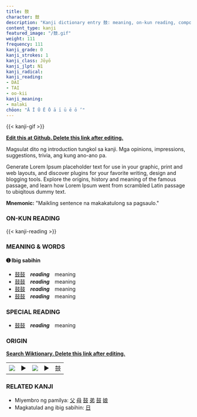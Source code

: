 ```yaml
---
title: 鼓
character: 鼓
description: "Kanji dictionary entry 鼓: meaning, on-kun reading, compounds, origin, related kanji"
content_type: kanji
featured_image: "/鼓.gif"
weight: 111
frequency: 111
kanji_grade: 0
kanji_strokes: 1
kanji_class: Jōyō
kanji_jlpt: N1
kanji_radical: 
kanji_reading: 
- DAI
- TAI
- oo-kii
kanji_meaning:
- malaki
chōon: "Ā Ī Ū Ē Ō ā ī ū ē ō ’"
---
```

[//]: # (Don't edit the line below. Kanji animated GIF code is automatically generated.)
{{< kanji-gif >}}

[//]: # (Edit below this line.)

**[Edit this at Github. Delete this link after editing.](https://github.com/tim0g/tim/tree/main/content/kanji/鼓/index.md)**

Magsulat dito ng introduction tungkol sa kanji. Mga opinions, impressions, suggestions, trivia, ang kung ano-ano pa.

Generate Lorem Ipsum placeholder text for use in your graphic, print and web layouts, and discover plugins for your favorite writing, design and blogging tools. Explore the origins, history and meaning of the famous passage, and learn how Lorem Ipsum went from scrambled Latin passage to ubiqitous dummy text.
 
**Mnemonic:** "Maikling sentence na makakatulong sa pagsaulo."

### ON-KUN READING

[//]: # (Don't edit the line below. ON-KUN READING code is automatically generated.)
{{< kanji-reading >}}

### MEANING & WORDS

#### ➊ **Ibig sabihin**
  - [鼓](../鼓)[鼓](../鼓)　***reading***　meaning
  - [鼓](../鼓)[鼓](../鼓)　***reading***　meaning
  - [鼓](../鼓)[鼓](../鼓)　***reading***　meaning
  - [鼓](../鼓)[鼓](../鼓)　***reading***　meaning

### SPECIAL READING
  - [鼓](../鼓)[鼓](../鼓)　***reading***　meaning

### ORIGIN

**[Search Wiktionary. Delete this link after editing.](https://wiktionary.org/wiki/鼓)**
<table class="kanji-table"><tr><td>
<img src="60px-鼓-bronze.svg.png">
</td><td>▶</td><td>
<img src="60px-鼓-oracle.svg.png">
</td><td>▶</td>
<td class="kanji-origin">鼓</td>
</tr></table>

### RELATED KANJI
- Miyembro ng pamilya: [父](../父) [母](../母) [鼓](../鼓) [弟](../弟) [鼓](../鼓) [娘](../娘)
- Magkatulad ang ibig sabihin: [日](../日)
